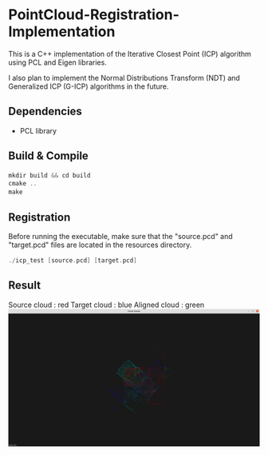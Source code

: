 # PointCloud-Registration-Implementation
This is a C++ implementation of the Iterative Closest Point (ICP) algorithm using PCL and Eigen libraries. 

I also plan to implement the Normal Distributions Transform (NDT) and Generalized ICP (G-ICP) algorithms in the future.

## Dependencies

- PCL library

## Build & Compile

```cpp
mkdir build && cd build
cmake ..
make
```

## Registration

Before running the executable, make sure that the "source.pcd" and "target.pcd" files are located in the resources directory.

```cpp
./icp_test [source.pcd] [target.pcd]
```

## Result
Source cloud : red
Target cloud : blue
Aligned cloud : green
![](./ICP_result.png)
